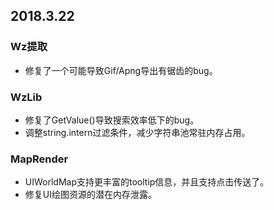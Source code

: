 ﻿## 2018.3.22

### Wz提取
- 修复了一个可能导致Gif/Apng导出有锯齿的bug。

### WzLib
- 修复了GetValue()导致搜索效率低下的bug。
- 调整string.intern过滤条件，减少字符串池常驻内存占用。

### MapRender
- UIWorldMap支持更丰富的tooltip信息，并且支持点击传送了。
- 修复UI绘图资源的潜在内存泄露。

